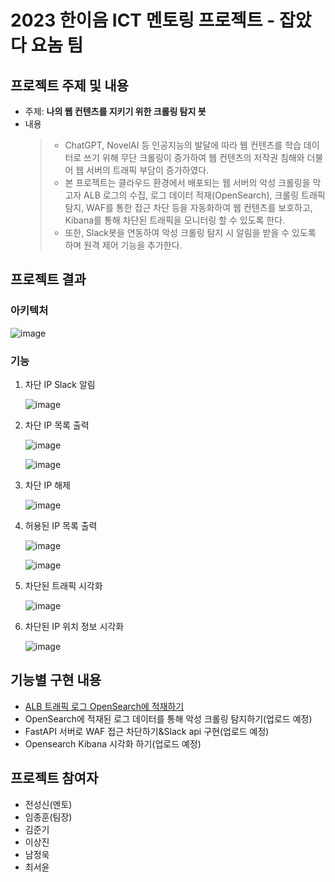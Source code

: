 # 2023 한이음 ICT 멘토링 프로젝트 - 잡았다 요놈 팀

## 프로젝트 주제 및 내용
- 주제: <b>나의 웹 컨텐츠를 지키기 위한 크롤링 탐지 봇</b>
- 내용
  > - ChatGPT, NovelAI 등 인공지능의 발달에 따라 웹 컨텐츠를 학습 데이터로 쓰기 위해 무단 크롤링이 증가하여 웹 컨텐츠의 저작권 침해와 더불어 웹 서버의 트래픽 부담이 증가하였다.
  > - 본 프로젝트는 클라우드 환경에서 배포되는 웹 서버의 악성 크롤링을 막고자 ALB 로그의 수집, 로그 데이터 적재(OpenSearch), 크롤링 트래픽 탐지, WAF를 통한 접근 차단 등을 자동화하여 웹 컨텐츠를 보호하고, Kibana를 통해 차단된 트래픽을 모니터링 할 수 있도록 한다.
  > - 또한, Slack봇을 연동하여 악성 크롤링 탐지 시 알림을 받을 수 있도록 하며 원격 제어 기능을 추가한다.

## 프로젝트 결과

### 아키텍처

![image](https://drive.google.com/uc?id=18NggB4dBvqAYDxQD4-lvyhjf9AJYn2eX)

### 기능

1. 차단 IP Slack 알림
   
    ![image](https://drive.google.com/uc?id=1Cxl5zqTSKUcPvZ4ZrtvvlPRmUBUatBV4)

2. 차단 IP 목록 출력

    ![image](https://drive.google.com/uc?id=1GQjPcCTSN3rfIzUSJzE5HRwg95izHXta)

    ![image](https://drive.google.com/uc?id=17IGGyHLRWzmcMRPtrIA7ZHqxFvKkI7wJ)

3. 차단 IP 해제
   
    ![image](https://drive.google.com/uc?id=1qUZW5AC8e5yl4fY6fecEsrWXjbJC-R8Q)

4. 허용된 IP 목록 출력

    ![image](https://drive.google.com/uc?id=1ajnL7PRhHPbVa_blNb2Dusvx5CjyQbdP)

    ![image](https://drive.google.com/uc?id=1hU6_lZ5VVtFF5cIv6uAgRXiYWJHZnHUj)

5. 차단된 트래픽 시각화

    ![image](https://drive.google.com/uc?id=1umCfIjr784imNll2-dTayKWzsS6PColW)

6. 차단된 IP 위치 정보 시각화

    ![image](https://drive.google.com/uc?id=13DQ-U9A9joA6_-7TlDvDYGMImvhURxG0)

## 기능별 구현 내용

- [ALB 트래픽 로그 OpenSearch에 적재하기](https://github.com/DEU-hanium/.github/blob/main/profile/opensearch_load/opensearch_load.md)
- OpenSearch에 적재된 로그 데이터를 통해 악성 크롤링 탐지하기(업로드 예정)
- FastAPI 서버로 WAF 접근 차단하기&Slack api 구현(업로드 예정)
- Opensearch Kibana 시각화 하기(업로드 예정)


## 프로젝트 참여자

- 전성신(멘토)
- 임종훈(팀장)
- 김준기
- 이상진
- 남정욱
- 최서윤